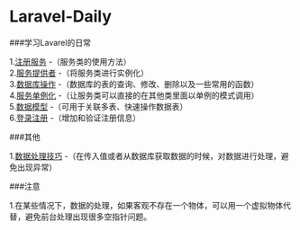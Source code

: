 # Laravel-Daily
###学习Lavarel的日常

1.<a href='https://github.com/pgy1/Laravel-Daily/blob/master/ServiceRegister' target='_blank'>注册服务</a>
-（服务类的使用方法）
<br />
2.<a href='https://github.com/pgy1/Laravel-Daily/blob/master/ServiceProvider' target='_blank'>服务提供者</a>
-（将服务类进行实例化）
<br />
3.<a href='https://github.com/pgy1/Laravel-Daily/blob/master/DatabaseOprate' target='_blank'>数据库操作</a>
-（数据库的表的查询、修改、删除以及一些常用的函数）
<br />
4.<a href='https://github.com/pgy1/Laravel-Daily/blob/master/ServiceFacades' target='_blank'>服务单例化</a>
-（让服务类可以直接的在其他类里面以单例的模式调用）
<br />
5.<a href='https://github.com/pgy1/Laravel-Daily/blob/master/Model' target='_blank'>数据模型</a>
-（可用于关联多表、快速操作数据表）
<br />
6.<a href='https://github.com/pgy1/Laravel-Daily/blob/master/PostRegiter' target='_blank'>登录注册</a>
-（增加和验证注册信息）
<br />

###其他


1.<a href='https://github.com/pgy1/Laravel-Daily/blob/master/DataHandleSkill' target='_blank'>数据处理技巧</a>
-（在传入值或者从数据库获取数据的时候，对数据进行处理，避免出现异常）
<br />

###注意

1.在某些情况下，数据的处理，如果客观不存在一个物体，可以用一个虚拟物体代替，避免前台处理出现很多空指针问题。



